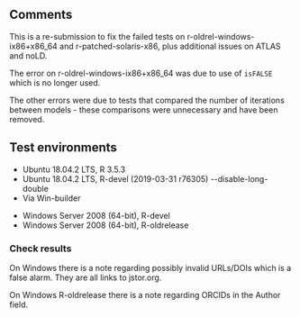 ## Comments

This is a re-submission to fix the failed tests on r-oldrel-windows-ix86+x86_64 and r-patched-solaris-x86, plus additional issues on ATLAS and noLD.

The error on r-oldrel-windows-ix86+x86_64 was due to use of `isFALSE` which is no longer used.

The other errors were due to tests that compared the number of iterations between models - these comparisons were unnecessary and have been removed.

## Test environments

* Ubuntu 18.04.2 LTS, R 3.5.3
* Ubuntu 18.04.2 LTS, R-devel (2019-03-31 r76305) --disable-long-double
* Via Win-builder
 - Windows Server 2008 (64-bit), R-devel
 - Windows Server 2008 (64-bit), R-oldrelease
    
### Check results

On Windows there is a note regarding possibly invalid URLs/DOIs which is a false alarm. They are all links to jstor.org.

On Windows R-oldrelease there is a note regarding ORCIDs in the Author field.
